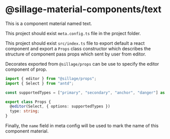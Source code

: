# @sillage-material-components/text

This is a component material named text.

This project should exist `meta.config.ts` file in the project folder.

This project should exist `src/index.ts` file to export default a react component and export a `Props` class constructor which describes the structure of component pass props which sent by user from editor.

Decorates exported from `@sillage/props` can be use to specify the editor component of prop.

```ts
import { editor } from "@sillage/props";
import { Select } from "antd";

const supportedTypes = ["primary", "secondary", "anchor", "danger"] as const;

export class Props {
  @editor(Select, { options: supportedTypes })
  type: string;
}
```

Finally, the `name` field in meta config will be used to mark the name of this component material.
